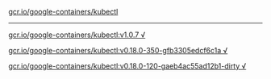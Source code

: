 [gcr.io/google-containers/kubectl](https://hub.docker.com/r/anjia0532/kubectl/tags/) 

----
[gcr.io/google-containers/kubectl:v1.0.7 √](https://hub.docker.com/r/anjia0532/google-containers.kubectl/tags/)

[gcr.io/google-containers/kubectl:v0.18.0-350-gfb3305edcf6c1a √](https://hub.docker.com/r/anjia0532/google-containers.kubectl/tags/)

[gcr.io/google-containers/kubectl:v0.18.0-120-gaeb4ac55ad12b1-dirty √](https://hub.docker.com/r/anjia0532/google-containers.kubectl/tags/)

